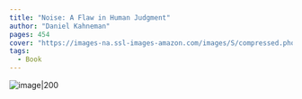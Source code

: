 ```yaml
---
title: "Noise: A Flaw in Human Judgment"
author: "Daniel Kahneman"
pages: 454
cover: "https://images-na.ssl-images-amazon.com/images/S/compressed.photo.goodreads.com/books/1617709587i/55339408.jpg"
tags:
  - Book
---
```


![image|200](https://images-na.ssl-images-amazon.com/images/S/compressed.photo.goodreads.com/books/1617709587i/55339408.jpg)

